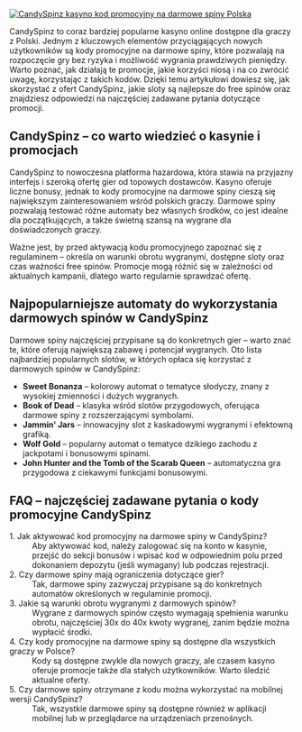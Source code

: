 [![CandySpinz kasyno kod promocyjny na darmowe spiny Polska](https://123-caf.pages.dev/gitsignup.png)](https://vrmoo.ru/Bt82HjjY)

<p>CandySpinz to coraz bardziej popularne kasyno online dostępne dla graczy z Polski. Jednym z kluczowych elementów przyciągających nowych użytkowników są kody promocyjne na darmowe spiny, które pozwalają na rozpoczęcie gry bez ryzyka i możliwość wygrania prawdziwych pieniędzy. Warto poznać, jak działają te promocje, jakie korzyści niosą i na co zwrócić uwagę, korzystając z takich kodów. Dzięki temu artykułowi dowiesz się, jak skorzystać z ofert CandySpinz, jakie sloty są najlepsze do free spinów oraz znajdziesz odpowiedzi na najczęściej zadawane pytania dotyczące promocji.</p>  <h2>CandySpinz – co warto wiedzieć o kasynie i promocjach</h2> <p>CandySpinz to nowoczesna platforma hazardowa, która stawia na przyjazny interfejs i szeroką ofertę gier od topowych dostawców. Kasyno oferuje liczne bonusy, jednak to kody promocyjne na darmowe spiny cieszą się największym zainteresowaniem wśród polskich graczy. Darmowe spiny pozwalają testować różne automaty bez własnych środków, co jest idealne dla początkujących, a także świetną szansą na wygrane dla doświadczonych graczy.</p> <p>Ważne jest, by przed aktywacją kodu promocyjnego zapoznać się z regulaminem – określa on warunki obrotu wygranymi, dostępne sloty oraz czas ważności free spinów. Promocje mogą różnić się w zależności od aktualnych kampanii, dlatego warto regularnie sprawdzać ofertę.</p>  <h2>Najpopularniejsze automaty do wykorzystania darmowych spinów w CandySpinz</h2> <p>Darmowe spiny najczęściej przypisane są do konkretnych gier – warto znać te, które oferują największą zabawę i potencjał wygranych. Oto lista najbardziej popularnych slotów, w których opłaca się korzystać z darmowych spinów w CandySpinz:</p>  <ul>   <li><strong>Sweet Bonanza</strong> – kolorowy automat o tematyce słodyczy, znany z wysokiej zmienności i dużych wygranych.</li>   <li><strong>Book of Dead</strong> – klasyka wśród slotów przygodowych, oferująca darmowe spiny z rozszerzającymi symbolami.</li>   <li><strong>Jammin' Jars</strong> – innowacyjny slot z kaskadowymi wygranymi i efektowną grafiką.</li>   <li><strong>Wolf Gold</strong> – popularny automat o tematyce dzikiego zachodu z jackpotami i bonusowymi spinami.</li>   <li><strong>John Hunter and the Tomb of the Scarab Queen</strong> – automatyczna gra przygodowa z ciekawymi funkcjami bonusowymi.</li> </ul>  <h2>FAQ – najczęściej zadawane pytania o kody promocyjne CandySpinz</h2>  <dl>   <dt>1. Jak aktywować kod promocyjny na darmowe spiny w CandySpinz?</dt>   <dd>Aby aktywować kod, należy zalogować się na konto w kasynie, przejść do sekcji bonusów i wpisać kod w odpowiednim polu przed dokonaniem depozytu (jeśli wymagany) lub podczas rejestracji.</dd>    <dt>2. Czy darmowe spiny mają ograniczenia dotyczące gier?</dt>   <dd>Tak, darmowe spiny zazwyczaj przypisane są do konkretnych automatów określonych w regulaminie promocji.</dd>    <dt>3. Jakie są warunki obrotu wygranymi z darmowych spinów?</dt>   <dd>Wygrane z darmowych spinów często wymagają spełnienia warunku obrotu, najczęściej 30x do 40x kwoty wygranej, zanim będzie można wypłacić środki.</dd>    <dt>4. Czy kody promocyjne na darmowe spiny są dostępne dla wszystkich graczy w Polsce?</dt>   <dd>Kody są dostępne zwykle dla nowych graczy, ale czasem kasyno oferuje promocje także dla stałych użytkowników. Warto śledzić aktualne oferty.</dd>    <dt>5. Czy darmowe spiny otrzymane z kodu można wykorzystać na mobilnej wersji CandySpinz?</dt>   <dd>Tak, wszystkie darmowe spiny są dostępne również w aplikacji mobilnej lub w przeglądarce na urządzeniach przenośnych.</dd> </dl>